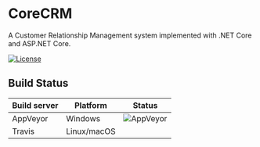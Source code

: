 # CoreCRM

A Customer Relationship Management system implemented with .NET Core and ASP.NET Core.

[![License](https://img.shields.io/badge/License-Apache%202.0-blue.svg)](LICENSE.txt)


## Build Status

| Build server| Platform       | Status |
|-------------|----------------|--------|
| AppVeyor    | Windows        |![AppVeyor](https://ci.appveyor.com/api/projects/status/github/holmescn/CoreCRM)|
| Travis      | Linux/macOS    |        |

